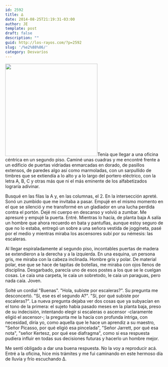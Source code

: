 ```yaml
---
id: 2592
title: ∆
date: 2014-08-25T21:19:31-03:00
author: JE
template: post
draft: false
description: ""
guid: http://los-rayos.com/?p=2592
slug: '/%e2%88%86/'
category: Desvaríos
---
```

<img class="alignright" src="https://hablatumusica.com/wp-content/uploads/2012/06/alt-j-an-awesome-wave.jpg" alt="" width="294" height="294" />Tenía que llegar a una oficina céntrica en un segundo piso. Caminé unas cuadras y me encontré frente a un edificio de puertas vidriadas enmarcadas en dorado, de pasillos extensos, de paredes algo así como marmoladas, con un sarpullido de timbres que se extiendía a lo alto y a lo largo del portero eléctrico, con la letra A, B, C y otras más que ni el más eminente de los alfabetizados lograría adivinar.

Busqué en las filas la A y, en las columnas, el 2. En la intersección apreté. Sonó un zumbido que me invitaba a pasar. Empujé en el mismo momento en el que se silenció y me transformé en un gladiador en una lucha perdida contra el portón. Dejé mi cuerpo en descanso y volvió a zumbar. Me apresuré y empujé la puerta. Entré. Mientras lo hacía, de planta baja A salía un hombre que ahora recuerdo en bata y pantuflas, aunque estoy seguro de que no lo estaba, entregó un sobre a una señora vestida de joggineta, pasé por el medio y mientras miraba los ascensores subí por su némesis: las escaleras.

Al llegar espiraladamente al segundo piso, incontables puertas de madera se extendieron a la derecha y a la izquierda. En una esquina, un persona gris, me miraba con la cabeza inclinada. Hombre gris y polar. De material polar, ese que se hace de tapitas de botellas, me miraba con ojos llenos de disciplina. Desgarbado, parecía uno de esos postes a los que se le cuelgan cosas. Le caía una carpeta, le caía un sobretodo, le caía un paraguas, pero nada caía. Joven.

Solté un cordial "Buenas". "Hola, subiste por escaleras?". Su pregunta me desconcertó. "Sí, ese es el segundo A?". "Sí, por qué subiste por escaleras?". La nueva pregunta dejaba ver dos cosas que ya subyacían en el tono de la primera: el sujeto había pasado meses en la planta baja, preso de su indecisión, intentando elegir si escaleras o ascensor -claramente eligió el ascensor-; la pregunta me la hacía con profunda intriga, con necesidad, diría yo, como aquella que le hace un aprendiz a su maestro, "Señor Picasso, por qué eligió esa pincelada", "Señor Jarrett, por qué esa nota", "señor Kertesz, por qué ese diafragma", como si esa respuesta pudiera influir en todas sus decisiones futuras y hacerlo un hombre mejor.

Me sentí obligado a dar una buena respuesta. No la voy a reproducir acá. Entré a la oficina, hice mis trámites y me fui caminando en este hermoso día de lluvia y frío escuchando ∆.